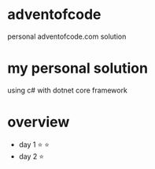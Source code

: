 # adventofcode
personal adventofcode.com solution

# my personal solution 
using c# with dotnet core framework

# overview
- day 1 :star: :star:
- day 2 :star: 
